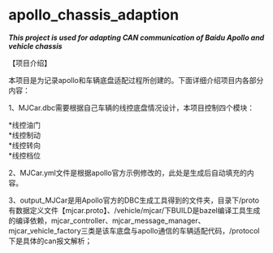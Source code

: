 # apollo_chassis_adaption

***This project is used for adapting CAN communication of Baidu Apollo and vehicle chassis***  

【项目介绍】  

本项目是为记录apollo和车辆底盘适配过程所创建的。下面详细介绍项目内各部分内容：  

1、MJCar.dbc需要根据自己车辆的线控底盘情况设计，本项目控制四个模块：  

*线控油门  
*线控制动  
*线控转向  
*线控档位  

2、MJCar.yml文件是根据apollo官方示例修改的，此处是生成后自动填充的内容。  

3、output_MJCar是用Apollo官方的DBC生成工具得到的文件夹，目录下/proto有数据定义文件【mjcar.proto】、/vehicle/mjcar/下BUILD是bazel编译工具生成的编译依赖，mjcar_controller、mjcar_message_manager、mjcar_vehicle_factory三类是该车底盘与apollo通信的车辆适配代码，/protocol下是具体的can报文解析；  



